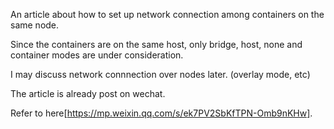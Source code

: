 An article about how to set up network connection among containers on the same node.

Since the containers are on the same host, only bridge, host, none and container modes are under consideration.

I may discuss network connnection over nodes later. (overlay mode, etc)

The article is already post on wechat.

Refer to here[https://mp.weixin.qq.com/s/ek7PV2SbKfTPN-Omb9nKHw].
